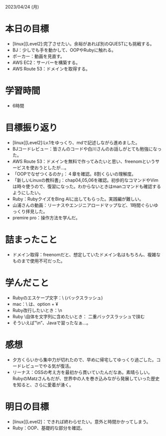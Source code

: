2023/04/24 (月)

# 本日の目標

- [linux][Level2]:完了させたい。余裕があれば別のQUESTにも挑戦する。
- BJ：少しでも手を動かして、OOPやRubyに触れる。
- ポーカー：動画を見直す。
- AWS EC2：サーバーを構築する。
- AWS Route 53：ドメインを取得する。

# 学習時間

- 6時間

# 目標振り返り

- [linux][Level2]:Lv.1をゆっくり、mdで記述しながら進めました。
- BJコードレビュー：皆さんのコードや白川さんのお話しがとても勉強になった。
- AWS Route 53：ドメインを無料で作ってみたいと思い、freenomというサービスを使おうとしたが...。
- 「OOPでなぜつくるのか」：４章を確認。8割くらいの理解度。
- 「新しいLinuxの教科書」：chap04,05,06を確認。初歩的なコマンドやVimは時々使うので、復習になった。わからないときはmanコマンドも確認するようにしたい。
- Ruby：RubyクイズをBing AIに出してもらった。実践編が難しい。
- 山浦さんの動画：リーナスやエンジニアロードマップなど、1時間ぐらいゆっくり拝見した。
- premire pro：操作方法を学んだ。

# 詰まったこと

- ドメイン取得：freenomだと、想定していたドメイン名はもちろん、複雑なものまで使用不可だった。

# 学んだこと

- Rubyのエスケープ文字：\ (バックスラッシュ)
- mac：\ は、option + ¥
- Ruby改行したいとき：\n
- Ruby \自体を文字列に含めたいとき： 二重バックスラッシュで挟む
- そういえば”\n”、Javaで習ったなぁ...。

# 感想

- 夕方くらいから集中力が切れたので、早めに帰宅してゆっくり過ごした。コードレビューでやる気が復活。
- リーナス：OSSの考え方を最初から貫いていたんだなあ。素晴らしい。RubyのMatzさんもだが、世界中の人を巻き込みながら発展していった歴史を知ると、さらに愛着が湧く。

# 明日の目標
- [linux][Level2]：できれば終わらせたい。意外と時間かかってしまう。
- Ruby：OOP、基礎的な部分を確認。
